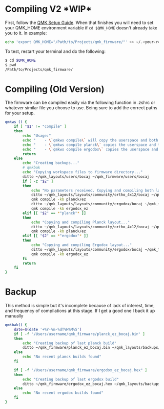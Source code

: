 # Compiling V2 \*WIP*

First, follow the [QMK Setup Guide](https://docs.qmk.fm/#/newbs_getting_started). When that finishes you will need to set your QMK_HOME environment variable if `cd $QMK_HOME` doesn't already take you to it. In example:

```sh
echo 'export QMK_HOME="/Path/to/Projects/qmk_firmware/"' >> ~/.<your-rc-file>
```

To test, restart your terminal and do the following:

```sh
$ cd $QMK_HOME
$ pwd
/Path/to/Projects/qmk_firmware/
```

# Compiling (Old Version)

The firmware can be compiled easily via the following function in .zshrc or whatever similar file you choose to use. Being sure to add the correct paths for your setup.

```bash
qmkws () {
    if [ "$1" != "compile" ]
    then
        echo "Usage:"
        echo "    - \`qmkws compile\` will copy the userspace and both layouts to qmk_firmware and then compile both"
        echo "    - \`qmkws compile planck\` copies the userspace and the planck layout to qmk_firmware and then compiles the planck/ez layout"
        echo "    - \`qmkws compile ergodox\` copies the userspace and the ergodox layout to qmk_firmware and then compiles the ergodox_ez layout"
        return
    else
        echo "Creating backups..."
        # qmkbak
        echo "Copying workspace files to firmware directory..."
        ditto ~/qmk_layouts/users/bocaj ~/qmk_firmware/users/bocaj
        if [ -z "$2" ]
        then
            echo "No parameters received. Copying and compiling both layouts..."
            ditto ~/qmk_layouts/layouts/community/ortho_4x12/bocaj ~/qmk_firmware/layouts/community/ortho_4x12/bocaj
            qmk compile -kb planck/ez
            ditto ~/qmk_layouts/layouts/community/ergodox/bocaj ~/qmk_firmware/layouts/community/ergodox/bocaj
            qmk compile -kb ergodox_ez
        elif [[ "$2" == *"planck"* ]]
        then
            echo "Copying and compiling Planck layout..."
            ditto ~/qmk_layouts/layouts/community/ortho_4x12/bocaj ~/qmk_firmware/layouts/community/ortho_4x12/bocaj
            qmk compile -kb planck/ez
        elif [[ "$2" == *"ergodox"* ]]
        then
            echo "Copying and compiling Ergodox layout..."
            ditto ~/qmk_layouts/layouts/community/ergodox/bocaj ~/qmk_firmware/layouts/community/ergodox/bocaj
            qmk compile -kb ergodox_ez
        fi
        return
    fi
}
```
# Backup

This method is simple but it's incomplete because of lack of interest, time, and frequency of compilations at this stage. If I get a good one I back it up manually

```bash
qmkbak() {
    date=$(date '+%Y-%m-%dT%H%M%S')
    if [ -f "/Users/username/qmk_firmware/planck_ez_bocaj.bin" ]
    then
        echo "Creating backup of last planck build"
        ditto ~/qmk_firmware/planck_ez_bocaj.bin ~/qmk_layouts/backups/$date-planck_ez_bocaj.bin
    else
        echo "No recent planck builds found"
    fi

    if [ -f "/Users/username/qmk_firmware/ergodox_ez_bocaj.hex" ]
    then
        echo "Creating backup of last ergodox build"
        ditto ~/qmk_firmware/ergodox_ez_bocaj.hex ~/qmk_layouts/backups/$date-ergodox_ez_bocaj.hex
    else
        echo "No recent ergodox builds found"
    fi
}
```
